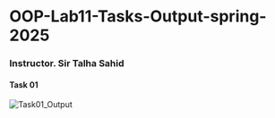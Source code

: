 # OOP-Lab11-Tasks-Output-spring-2025
### Instructor. Sir Talha Sahid

#### Task 01

![Task01_Output](https://github.com/user-attachments/assets/0b9e954c-4f72-4f65-bdd7-310a923bd502)
